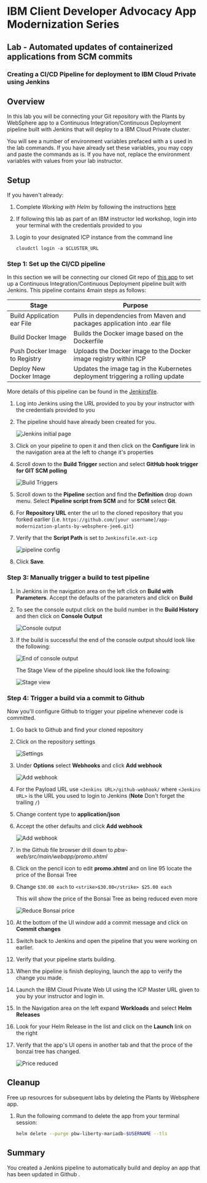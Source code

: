 # IBM Client Developer Advocacy App Modernization Series

## Lab - Automated updates of containerized applications from SCM commits

### Creating a CI/CD Pipeline for deployment to IBM Cloud Private using Jenkins

## Overview

In this lab you will  be connecting your Git repository with the Plants by WebSphere app to a Continuous Integration/Continuous Deployment pipeline built with Jenkins that will deploy to a IBM Cloud Private  cluster.

You will see a number of environment variables prefaced with a `$` used in the lab commands. If you have already set these variables, you may copy and paste the commands as is. If you have not, replace the environment variables with values from your lab instructor.

## Setup

If you haven't already:

1.  Complete *Working with Helm*  by following the instructions [here](https://github.com/IBMAppModernization/app-modernization-helm-lab-icp)

2.  If following this lab as part of an IBM instructor led workshop, login into your terminal with the credentials provided to you

3.  Login to your designated ICP instance from the command line

    ```text
    cloudctl login -a $CLUSTER_URL
    ```

### Step 1: Set up the CI/CD pipeline

In this section we will be connecting our cloned Git repo of [this app](https://github.com/IBMAppModernization/app-modernization-plants-by-websphere-jee6)  to set up a Continuous Integration/Continuous Deployment pipeline built with Jenkins. This pipeline contains 4main  steps as follows:

  | Stage                         | Purpose                                                                        |
  | ----------------------------- | ------------------------------------------------------------------------------ |
  | Build Application ear File    | Pulls in dependencies from Maven and packages application into .ear file       |
  | Build Docker Image            | Builds the Docker image based on the Dockerfile                                |
  | Push Docker Image to Registry | Uploads the Docker image to the Docker image registry within ICP               |
  | Deploy New Docker Image       | Updates the image tag in the Kubernetes deployment triggering a rolling update |

More details of this pipeline can be found in the [Jenkinsfile](https://raw.githubusercontent.com/IBMAppModernization/app-modernization-plants-by-websphere-jee6/master/Jenkinsfile).

1.  Log into Jenkins using the URL provided to you by your instructor with the credentials provided to you

2.  The pipeline should have already been created for you.

    ![Jenkins initial page](images/ss1.png)

3.  Click on your pipeline to open it and then click on the **Configure** link in the navigation area at the left to change it's properties

4.  Scroll down to the **Build Trigger** section and select **GitHub hook trigger for GIT SCM polling**

    ![Build Triggers](images/ss2.png)

5.  Scroll down to the **Pipeline** section and find the **Definition** drop down menu. Select **Pipeline script from SCM** and for **SCM** select **Git**.

6.  For **Repository URL** enter the url to the cloned repository that you forked earlier (i.e. `https://github.com/[your username]/app-modernization-plants-by-websphere-jee6.git`)

7.  Verify that the  **Script Path** is set to `Jenkinsfile.ext-icp`

    ![pipeline config](images/ss3-ext.png)

8. Click **Save**.

### Step 3: Manually trigger a build to test pipeline

1.  In Jenkins in the navigation area on the left click on **Build with Parameters**. Accept the defaults of the parameters and click on **Build**

2.  To see the console output click on the build number in the **Build History** and then click on **Console Output**

    ![Console output](images/ss4.png)

3.  If the build is successful the end of the console output should look like the following:

    ![End of console output](images/ss5.png)

    The Stage View of the pipeline should look like the following:

    ![Stage view](images/stages.png)

### Step 4: Trigger a build via a commit to Github

Now you'll configure Github to trigger your pipeline whenever code is committed.

1.  Go back to Github and find your cloned repository

2.  Click on the repository settings

    ![Settings](images/ss6.png)

3.  Under **Options** select **Webhooks** and click **Add webhook**

    ![Add webhook](images/ss7.png)

4.  For the Payload URL use `<Jenkins URL>/github-webhook/`  where `<Jenkins URL>` is the  URL you used  to login to Jenkins (**Note** Don't forget the trailing `/`)

5.  Change content type to **application/json**

6.  Accept the other defaults and click **Add webhook**

    ![Add webhook](images/ss8.png)

7.  In the Github file browser drill down to *pbw-web/src/main/webapp/promo.xhtml*

8.  Click on the pencil icon to edit **promo.xhtml**  and on line 95 locate the price of the Bonsai Tree

9.  Change  `$30.00 each` to `<strike>$30.00</strike> $25.00 each`

    This will show the price of the Bonsai Tree as being reduced even more

    ![Reduce Bonsai price](images/ss10.png)

10. At the bottom of the UI window add a commit message and click on **Commit changes**

11. Switch back to Jenkins  and open the pipeline that you were working on  earlier.

12. Verify that your pipeline  starts building.

13. When the pipeline is finish deploying, launch the app to verify the change you made.

14. Launch the IBM Cloud Private Web UI using the ICP Master URL given to you by your instructor and login in.

15. In the Navigation area on the left expand **Workloads** and select **Helm Releases**

16. Look for your Helm Release in the list and click on the **Launch** link on the right

17. Verify that the app's UI opens in another tab and that the proce of the bonzai tree has changed.

    ![Price reduced](images/ss9.png)

## Cleanup

Free up resources for subsequent labs by deleting the Plants by Websphere app.

1. Run the following command to delete the app from your terminal session:

   ```bash
   helm delete --purge pbw-liberty-mariadb-$USERNAME --tls
   ```


## Summary

You created a Jenkins pipeline to automatically build and deploy an app that has been updated in Github .
